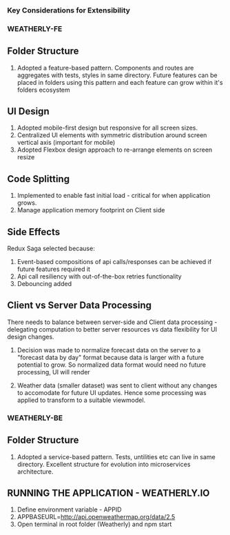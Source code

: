 ### Key Considerations for Extensibility

### WEATHERLY-FE

## Folder Structure

1. Adopted a feature-based pattern. Components and routes are aggregates
   with tests, styles in same directory. Future features can be placed
   in folders using this pattern and each feature can grow within it's folders
   ecosystem

## UI Design

1. Adopted mobile-first design but responsive for all screen sizes.
2. Centralized UI elements with symmetric distribution around screen vertical axis (important for mobile)
3. Adopted Flexbox design approach to re-arrange elements on screen resize

## Code Splitting

1. Implemented to enable fast initial load - critical for when application grows.
2. Manage application memory footprint on Client side

## Side Effects

Redux Saga selected because:

1. Event-based compositions of api calls/responses can be achieved if future features required it
2. Api call resiliency with out-of-the-box retries functionality
3. Debouncing added

## Client vs Server Data Processing

There needs to balance between server-side and Client data processing - delegating computation to better server resources vs data flexibility for UI design changes.

1. Decision was made to normalize forecast data on the server to a "forecast data by day" format because data is larger with a future potential to grow. So normalized data format would need no future processing, UI will render

2. Weather data (smaller dataset) was sent to client without any changes to accomodate for future UI updates. Hence some processing was applied to transform to a suitable viewmodel.

### WEATHERLY-BE

## Folder Structure

1. Adopted a service-based pattern. Tests, untilities etc can live in same directory. Excellent structure for evolution into microservices architecture.

## RUNNING THE APPLICATION - WEATHERLY.IO

1. Define environment variable - APPID
2. APPBASEURL=http://api.openweathermap.org/data/2.5
3. Open terminal in root folder (Weatherly) and npm start
